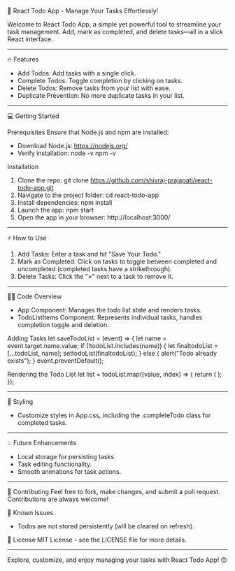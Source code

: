 
🚀 React Todo App - Manage Your Tasks Effortlessly!

Welcome to React Todo App, a simple yet powerful tool to streamline your task management. Add, mark as completed, and delete tasks—all in a slick React interface.

---

🔥 Features
- Add Todos: Add tasks with a single click.
- Complete Todos: Toggle completion by clicking on tasks.
- Delete Todos: Remove tasks from your list with ease.
- Duplicate Prevention: No more duplicate tasks in your list.

---

💻 Getting Started

Prerequisites
Ensure that Node.js and npm are installed:
- Download Node.js: https://nodejs.org/
- Verify installation:
  node -v
  npm -v

Installation
1. Clone the repo:
   git clone https://github.com/shivraj-prajapati/react-todo-app.git
2. Navigate to the project folder:
   cd react-todo-app
3. Install dependencies:
   npm install
4. Launch the app:
   npm start
5. Open the app in your browser:
   http://localhost:3000/

---

⚡️ How to Use
1. Add Tasks: Enter a task and hit "Save Your Todo."
2. Mark as Completed: Click on tasks to toggle between completed and uncompleted (completed tasks have a strikethrough).
3. Delete Tasks: Click the "×" next to a task to remove it.

---

🧑‍💻 Code Overview
- App Component: Manages the todo list state and renders tasks.
- TodoListItems Component: Represents individual tasks, handles completion toggle and deletion.

Adding Tasks
let saveTodoList = (event) => {
  let name = event.target.name.value;
  if (!todoList.includes(name)) {
    let finaltodoList = [...todoList, name];
    settodoList(finaltodoList);
  } else {
    alert("Todo already exists");
  }
  event.preventDefault();

Rendering the Todo List
let list = todoList.map((value, index) => {
  return (
    <TodoListItems
      key={index}
      value={value}
      indexNumber={index}
      todoList={todoList}
      settodoList={settodoList}
    />
  );
});

---

🎨 Styling
- Customize styles in App.css, including the .completeTodo class for completed tasks.

---

💡 Future Enhancements
- Local storage for persisting tasks.
- Task editing functionality.
- Smooth animations for task actions.

---

🤝 Contributing
Feel free to fork, make changes, and submit a pull request. Contributions are always welcome!

🐛 Known Issues
- Todos are not stored persistently (will be cleared on refresh).

📄 License
MIT License - see the LICENSE file for more details.

---

Explore, customize, and enjoy managing your tasks with React Todo App! 😊
